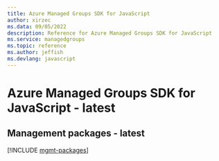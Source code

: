 ```yaml
---
title: Azure Managed Groups SDK for JavaScript
author: xirzec
ms.data: 09/05/2022
description: Reference for Azure Managed Groups SDK for JavaScript
ms.service: managedgroups
ms.topic: reference
ms.author: jeffish
ms.devlang: javascript
---
```

# Azure Managed Groups SDK for JavaScript - latest

## Management packages - latest
[!INCLUDE [mgmt-packages](managed-groups-mgmt-index.md)]